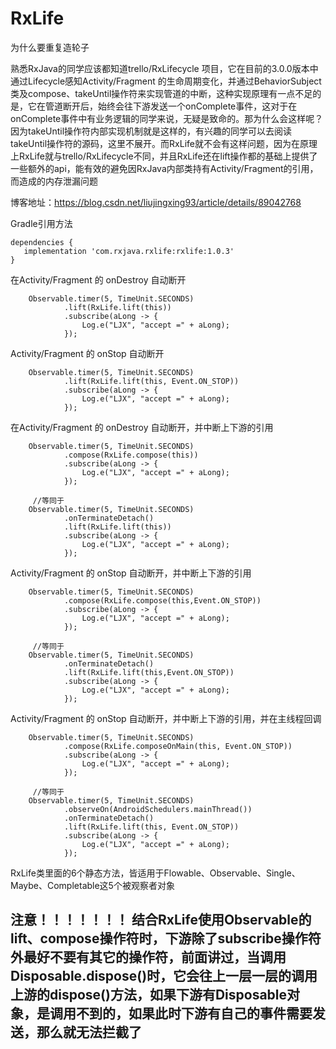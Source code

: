 # RxLife
为什么要重复造轮子

熟悉RxJava的同学应该都知道trello/RxLifecycle 项目，它在目前的3.0.0版本中通过Lifecycle感知Activity/Fragment 的生命周期变化，并通过BehaviorSubject类及compose、takeUntil操作符来实现管道的中断，这种实现原理有一点不足的是，它在管道断开后，始终会往下游发送一个onComplete事件，这对于在onComplete事件中有业务逻辑的同学来说，无疑是致命的。那为什么会这样呢？因为takeUntil操作符内部实现机制就是这样的，有兴趣的同学可以去阅读takeUntil操作符的源码，这里不展开。而RxLife就不会有这样问题，因为在原理上RxLife就与trello/RxLifecycle不同，并且RxLife还在lift操作都的基础上提供了一些额外的api，能有效的避免因RxJava内部类持有Activity/Fragment的引用，而造成的内存泄漏问题


博客地址：https://blog.csdn.net/liujingxing93/article/details/89042768

Gradle引用方法

    dependencies {
       implementation 'com.rxjava.rxlife:rxlife:1.0.3'
    }

在Activity/Fragment 的 onDestroy 自动断开

        Observable.timer(5, TimeUnit.SECONDS)
                .lift(RxLife.lift(this))
                .subscribe(aLong -> {
                    Log.e("LJX", "accept =" + aLong);
                });

Activity/Fragment 的 onStop 自动断开

        Observable.timer(5, TimeUnit.SECONDS)
                .lift(RxLife.lift(this, Event.ON_STOP))
                .subscribe(aLong -> {
                    Log.e("LJX", "accept =" + aLong);
                });


在Activity/Fragment 的 onDestroy 自动断开，并中断上下游的引用

        Observable.timer(5, TimeUnit.SECONDS)
                .compose(RxLife.compose(this))
                .subscribe(aLong -> {
                    Log.e("LJX", "accept =" + aLong);
                });

         //等同于
        Observable.timer(5, TimeUnit.SECONDS)
                .onTerminateDetach()
                .lift(RxLife.lift(this))
                .subscribe(aLong -> {
                    Log.e("LJX", "accept =" + aLong);
                });

Activity/Fragment 的 onStop 自动断开，并中断上下游的引用

        Observable.timer(5, TimeUnit.SECONDS)
                .compose(RxLife.compose(this,Event.ON_STOP))
                .subscribe(aLong -> {
                    Log.e("LJX", "accept =" + aLong);
                });

         //等同于
        Observable.timer(5, TimeUnit.SECONDS)
                .onTerminateDetach()
                .lift(RxLife.lift(this,Event.ON_STOP))
                .subscribe(aLong -> {
                    Log.e("LJX", "accept =" + aLong);
                });


Activity/Fragment 的 onStop 自动断开，并中断上下游的引用，并在主线程回调

        Observable.timer(5, TimeUnit.SECONDS)
                .compose(RxLife.composeOnMain(this, Event.ON_STOP))
                .subscribe(aLong -> {
                    Log.e("LJX", "accept =" + aLong);
                });

         //等同于
        Observable.timer(5, TimeUnit.SECONDS)
                .observeOn(AndroidSchedulers.mainThread())
                .onTerminateDetach()
                .lift(RxLife.lift(this, Event.ON_STOP))
                .subscribe(aLong -> {
                    Log.e("LJX", "accept =" + aLong);
                });



RxLife类里面的6个静态方法，皆适用于Flowable、Observable、Single、Maybe、Completable这5个被观察者对象


注意！！！！！！！
结合RxLife使用Observable的lift、compose操作符时，下游除了subscribe操作符外最好不要有其它的操作符，前面讲过，当调用Disposable.dispose()时，它会往上一层一层的调用上游的dispose()方法，如果下游有Disposable对象，是调用不到的，如果此时下游有自己的事件需要发送，那么就无法拦截了
--------------------- 








